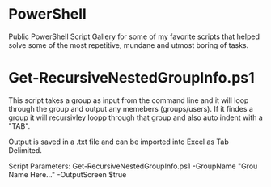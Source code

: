 # PowerShell
Public PowerShell Script Gallery for some of my favorite scripts that helped solve some of the most repetitive, mundane and utmost boring of tasks.

# Get-RecursiveNestedGroupInfo.ps1
This script takes a group as input from the command line and it will loop through the group and output any memebers (groups/users). If it findes a group it will recursivley loopp through that group and also auto indent with a "TAB". 

Output is saved in a .txt file and can be imported into Excel as Tab Delimited.

Script Parameters:
Get-RecursiveNestedGroupInfo.ps1 -GroupName "Grou Name Here..." -OutputScreen $true
